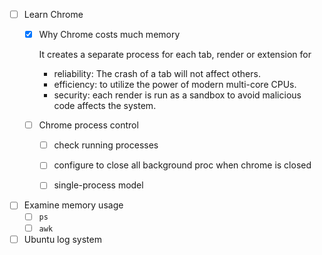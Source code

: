 - [ ] Learn Chrome
  - [x] Why Chrome costs much memory
    
    It creates a separate process for each tab, render or extension for
    - reliability: The crash of a tab will not affect others.
    - efficiency: to utilize the power of modern multi-core CPUs.
    - security: each render is run as a sandbox to avoid malicious code affects the system.    
  - [ ] Chrome process control
    - [ ] check running processes
      
      
    - [ ] configure to close all background proc when chrome is closed
    - [ ] single-process model  
- [ ] Examine memory usage
  - [ ] `ps`
  - [ ] `awk` 
- [ ] Ubuntu log system 
<!--stackedit_data:
eyJoaXN0b3J5IjpbOTI1MDkxMzE1LC02NDAyNzUwNTMsMTk1OT
EzNDYyMV19
-->